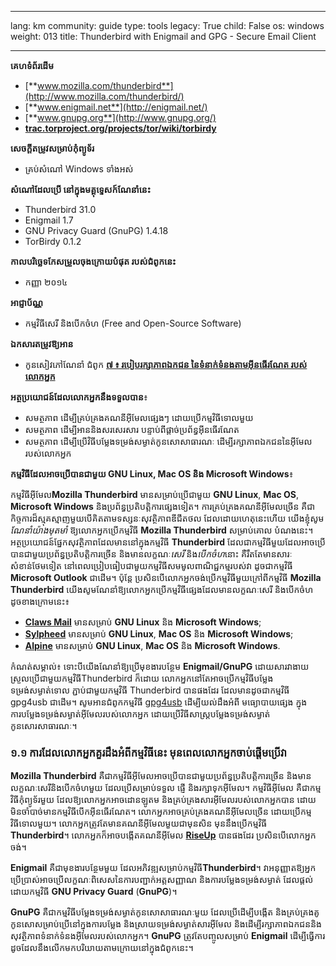 

---

lang: km
community: guide
type: tools
legacy: True
child: False
os: windows
weight: 013
title: Thunderbird with Enigmail and GPG - Secure Email Client

---

**គេហទំព័រដើម**

- [**www.mozilla.com/thunderbird**](http://www.mozilla.com/thunderbird/)
- [**www.enigmail.net**](http://enigmail.net/)
- [**www.gnupg.org**](http://www.gnupg.org/)
- [**trac.torproject.org/projects/tor/wiki/torbirdy**](https://trac.torproject.org/projects/tor/wiki/torbirdy)

**សេចក្តីតម្រូវសម្រាប់កុំព្យូទ័រ**

- គ្រប់សំណៅ Windows ទាំងអស់

**សំណៅដែលប្រើ នៅក្នុងមគ្គុទ្ទេសក៍ណែនាំនេះ**

- Thunderbird 31.0 
- Enigmail 1.7
- GNU Privacy Guard (GnuPG) 1.4.18
- TorBirdy 0.1.2

**កាលបរិច្ឆេទកែសម្រួលចុងក្រោយបំផុត របស់ជំពូកនេះ**

- កញ្ញា ២០១៤

**អាជ្ញាប័ណ្ណ**

- កម្មវិធីសេរី និងបើកចំហ (Free and Open-Source Software)

**ឯកសារតម្រូវឱ្យអាន**

- កូនសៀវភៅណែនាំ ជំពូក [**៧ ៖ របៀបរក្សាភាពឯកជន នៃទំនាក់ទំនងតាមអ៊ីនធើរណែត របស់លោកអ្នក**](/km/chapter-7)

**អត្ថប្រយោជន៍ដែលលោកអ្នកនឹងទទួលបាន**៖

- សមត្ថភាព ដើម្បីគ្រប់គ្រងគណនីអ៊ីមែលផ្សេងៗ ដោយប្រើកម្មវិធីទោលមួយ
- សមត្ថភាព ដើម្បីអាននិងសរសេរសារ បន្ទាប់ពីផ្តាច់ប្រព័ន្ធអ៊ីនធើរណែត
- សមត្ថភាព ដើម្បីប្រើវិធីបម្លែងទម្រង់សម្ងាត់កូនសោសាធារណៈ ដើម្បីរក្សាភាពឯកជននៃអ៊ីមែលរបស់លោកអ្នក 

**កម្មវិធីដែលអាចប្រើបានជាមួយ GNU Linux, Mac OS និង Microsoft Windows**៖

កម្មវិធីអ៊ីមែល**Mozilla Thunderbird** មានសម្រាប់ប្រើជាមួយ **GNU Linux**, **Mac OS**, **Microsoft Windows** និងប្រព័ន្ធប្រតិបត្តិការផ្សេងទៀត។ ការគ្រប់គ្រងគណនីអ៊ីមែលច្រើន គឺជាកិច្ចការដ៏ស្មុគស្មាញមួយបើគិតតាមទស្សនៈសុវត្ថិភាពឌីជីតថល ដែលដោយហេតុនេះហើយ យើងខ្ញុំសូម*ណែនាំយ៉ាងមុតមាំ* ឱ្យលោកអ្នកប្រើកម្មវិធី **Mozilla Thunderbird** សម្រាប់គោល    បំណងនេះ។ អត្ថប្រយោជន៍ផ្នែកសុវត្ថិភាពដែលមាននៅក្នុងកម្មវិធី **Thunderbird** ដែលជាកម្មវិធីមួយដែលអាចប្រើបានជាមួយប្រព័ន្ធប្រតិបត្តិការច្រើន និងមានលក្ខណៈ*សេរី* និង*បើកចំហ*នោះ គឺរឹតតែមានសារៈសំខាន់ថែមទៀត នៅពេលប្រៀបធៀបជាមួយកម្មវិធីសមមូលពាណិជ្ជកម្មរបស់វា ដូចជាកម្មវិធី **Microsoft Outlook** ជាដើម។ ប៉ុន្តែ ប្រសិនបើលោកអ្នកចង់ប្រើកម្មវិធីមួយក្រៅពីកម្មវិធី **Mozilla Thunderbird** យើងសូមណែនាំឱ្យលោកអ្នកប្រើកម្មវិធីផ្សេងដែលមានលក្ខណៈសេរី និងបើកចំហ ដូចខាងក្រោមនេះ៖

* [**Claws  Mail**](http://www.claws-mail.org/) មានសម្រាប់ **GNU Linux** និង **Microsoft Windows**;
* [**Sylpheed**](http://sylpheed.sraoss.jp/km/) មានសម្រាប់  **GNU Linux**, **Mac OS** និង **Microsoft Windows**;
* [**Alpine**](http://www.washington.edu/alpine/) មានសម្រាប់  **GNU Linux**, **Mac OS** និង **Microsoft Windows**.

កំណត់សម្គាល់៖ ទោះបីយើងណែនាំឱ្យប្រើមុខងារបន្ថែម **Enigmail/GnuPG** ដោយសារវាងាយស្រួលប្រើជាមួយកម្មវិធីThunderbird ក៏ដោយ លោកអ្នកនៅតែអាចប្រើកម្មវិធីបម្លែងទម្រង់សម្ងាត់ទោល ភ្ជាប់ជាមួយកម្មវិធី Thunderbird បានផងដែរ ដែលមានដូចជាកម្មវិធី gpg4usb ជាដើម។ សូមអានជំពូកកម្មវិធី [gpg4usb](/km/gpg4usb_portable) ដើម្បីយល់ដឹងអំពី       មធ្យោបាយផ្សេង ក្នុងការបម្លែងទម្រង់សម្ងាត់អ៊ីមែលរបស់លោកអ្នក ដោយប្រើវិធីសាស្ត្របម្លែងទម្រង់សម្ងាត់កូនសោរសាធារណៈ។

### ១.១ ការដែលលោកអ្នកគួរដឹងអំពីកម្មវិធីនេះ មុនពេលលោកអ្នកចាប់ផ្តើមប្រើវា ###

**Mozilla Thunderbird** គឺជាកម្មវិធីអ៊ីមែលអាចប្រើបានជាមួយប្រព័ន្ធប្រតិបត្តិការច្រើន និងមានលក្ខណៈសេរីនិងបើកចំហមួយ ដែលប្រើសម្រាប់ទទួល ផ្ញើ និងរក្សាទុកអ៊ីមែល។ កម្មវិធីអ៊ីមែល គឺជាកម្មវិធីកុំព្យូទ័រមួយ ដែលឱ្យលោកអ្នកអាចដោនឡូតម និងគ្រប់គ្រងសារអ៊ីមែលរបស់លោកអ្នកបាន ដោយមិនចាំបាច់មានកម្មវិធីបើកអ៊ីនធើរណែត។ លោកអ្នកអាចគ្រប់គ្រងគណនីអ៊ីមែលច្រើន ដោយប្រើកម្មវិធីទោលមួយ។ លោកអ្នកត្រូវតែមានគណនីអ៊ីមែលមួយជាមុនសិន មុននឹងប្រើកម្មវិធី **Thunderbird**។ លោកអ្នកក៏អាចបង្កើតគណនីអ៊ីមែល [**RiseUp**](/km/riseup_createaccount) បានផងដែរ ប្រសិនបើលោកអ្នកចង់។

**Enigmail** គឺជាមុខងារបន្ថែមមួយ ដែលអភិវឌ្ឍសម្រាប់កម្មវិធី**Thunderbird**។ វាអនុញ្ញាតឱ្យអ្នកប្រើប្រាស់អាចប្រើលក្ខណៈពិសេសនៃការបញ្ជាក់អត្តសញ្ញាណ និងការបម្លែងទម្រង់សម្ងាត់ ដែលផ្តល់ដោយកម្មវិធី **GNU Privacy Guard** (**GnuPG**)។

**GnuPG** គឺជាកម្មវិធីបម្លែងទម្រង់សម្ងាត់កូនសោសាធារណៈមួយ ដែលប្រើដើម្បីបង្កើត និងគ្រប់គ្រងគូកូនសោសម្រាប់ប្រើនៅក្នុងការបម្លែង និងស្រាយទម្រង់សម្ងាត់សារអ៊ីមែល និងដើម្បីរក្សាភាពឯកជននិងសុវត្ថិភាពទំនាក់ទំនងអ៊ីមែលរបស់លោកអ្នក។ **GnuPG** ត្រូវតែបញ្ចូលសម្រាប់ **Enigmail** ដើម្បីធ្វើការ  ដូចដែលនឹងលើកមកបរិយាយតាមក្រោយនៅក្នុងជំពូកនេះ។

